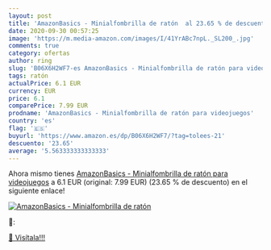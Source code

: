 ```yaml
---
layout: post
title: 'AmazonBasics - Minialfombrilla de ratón  al 23.65 % de descuento'
date: 2020-09-30 00:57:25
image: 'https://m.media-amazon.com/images/I/41YrABc7npL._SL200_.jpg'
comments: true
category: ofertas
author: ring
slug: 'B06X6H2WF7-es AmazonBasics - Minialfombrilla de ratón para videojuegos'
tags: ratón
actualPrice: 6.1 EUR
currency: EUR
price: 6.1
comparePrice: 7.99 EUR
prodname: 'AmazonBasics - Minialfombrilla de ratón para videojuegos'
country: 'es'
flag: '🇪🇸'
buyurl: 'https://www.amazon.es/dp/B06X6H2WF7/?tag=tolees-21'
descuento: '23.65'
average: '5.563333333333333'
---
```


Ahora mismo tienes [AmazonBasics - Minialfombrilla de ratón para videojuegos](https://www.amazon.es/dp/B06X6H2WF7/?tag=tolees-21) a 6.1 EUR (original: 7.99 EUR) (23.65 %  de descuento) en el siguiente enlace!

[![AmazonBasics - Minialfombrilla de ratón ](https://m.media-amazon.com/images/I/41YrABc7npL._SL200_.jpg)](https://www.amazon.es/dp/B06X6H2WF7/?tag=tolees-21)

🔎:


[🛒 Visítala!!!](https://www.amazon.es/dp/B06X6H2WF7/?tag=tolees-21)
